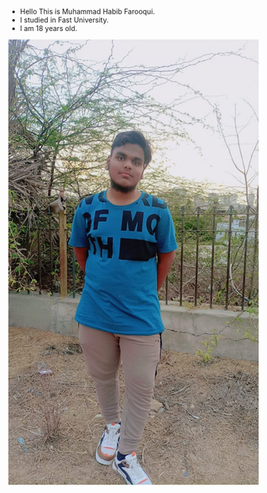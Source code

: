 * Hello This is Muhammad Habib Farooqui.
* I studied in Fast University.
* I am 18 years old.

![image alt](https://github.com/habibfarooqui/readme.md/blob/d241be8e9407073d1ea8f301bc31bee70157280c/39734081-77c3-4db1-9c5b-e86439a5a025.jpeg)
